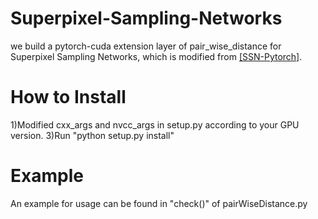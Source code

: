 # Superpixel-Sampling-Networks
we build a pytorch-cuda extension layer of pair_wise_distance for Superpixel Sampling Networks, which is modified from [[SSN-Pytorch]](https://github.com/perrying/ssn-pytorch/tree/master/lib/ssn).

# How to Install
1)Modified cxx_args and nvcc_args in setup.py according to your GPU version.
3)Run "python setup.py install"

# Example
An example for usage can be found in "check()" of pairWiseDistance.py
